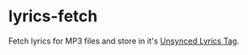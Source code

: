 # lyrics-fetch

Fetch lyrics for MP3 files and store in it's [Unsynced Lyrics Tag](http://id3.org/id3v2.3.0/#Unsychronised_lyrics.2Ftext_transcription).
